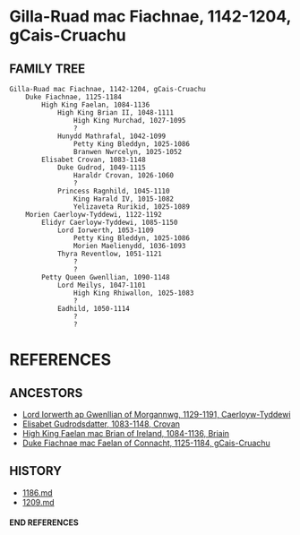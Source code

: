 # Gilla-Ruad mac Fiachnae, 1142-1204, gCais-Cruachu

## FAMILY TREE 
```
Gilla-Ruad mac Fiachnae, 1142-1204, gCais-Cruachu
	Duke Fiachnae, 1125-1184
		High King Faelan, 1084-1136
			High King Brian II, 1048-1111
				High King Murchad, 1027-1095
				?
			Hunydd Mathrafal, 1042-1099
				Petty King Bleddyn, 1025-1086
				Branwen Nwrcelyn, 1025-1052
		Elisabet Crovan, 1083-1148
			Duke Gudrod, 1049-1115
				Haraldr Crovan, 1026-1060
				?
			Princess Ragnhild, 1045-1110
				King Harald IV, 1015-1082
				Yelizaveta Rurikid, 1025-1089
	Morien Caerloyw-Tyddewi, 1122-1192
		Elidyr Caerloyw-Tyddewi, 1085-1150
			Lord Iorwerth, 1053-1109
				Petty King Bleddyn, 1025-1086
				Morien Maelienydd, 1036-1093
			Thyra Reventlow, 1051-1121
				?
				?
		Petty Queen Gwenllian, 1090-1148
			Lord Meilys, 1047-1101
				High King Rhiwallon, 1025-1083
				?
			Eadhild, 1050-1114
				?
				?
```


# REFERENCES

## ANCESTORS
* [Lord Iorwerth ap Gwenllian of Morgannwg, 1129-1191, Caerloyw-Tyddewi](iorwerth_ap_gwenllian_1129.md)
* [Elisabet Gudrodsdatter, 1083-1148, Crovan](elisabet_gudrodsdatter_1083.md)
* [High King Faelan mac Brian of Ireland, 1084-1136, Briain](faelan_mac_brian_1084.md)
* [Duke Fiachnae mac Faelan of Connacht, 1125-1184, gCais-Cruachu](fiachnae_mac_faelan_1125.md)

## HISTORY
* [1186.md](../h/1186.md)
* [1209.md](../h/1209.md)

#### END REFERENCES
